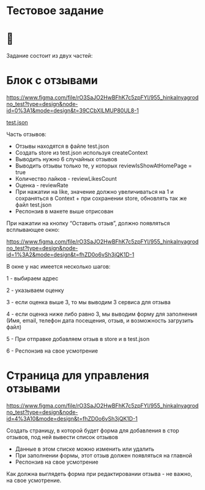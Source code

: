 # Тестовое задание

# 👋

Задание состоит из двух частей:

# Блок с отзывами

https://www.figma.com/file/rO3SaJO2HwBFhK7c5zpFYl/955_hinkalnyagrodno_test?type=design&node-id=0%3A1&mode=design&t=39CCbXILMUP80UL8-1

[test.json](https://prod-files-secure.s3.us-west-2.amazonaws.com/853cfcdc-17b3-40c9-8dd0-05ecd897a462/379ab04e-bde5-4dc5-9a1b-107f51da19e5/test.json)

Часть отзывов:

- Отзывы находятся в файле test.json
- Создать store из test.json используя createContext
- Выводить нужно 6 случайных отзывов
- Выводить отзывы только те, у которых reviewIsShowAtHomePage = true
- Количество лайков - reviewLikesCount
- Оценка - reviewRate
- При нажатии на like, значение должно увеличиваться на 1 и сохраняться в Context + при сохранении store, обновлять так же файл test.json
- Респонзив в макете выше отрисован

При нажатии на кнопку “Оставить отзыв”, должно появляться всплывающее окно:

https://www.figma.com/file/rO3SaJO2HwBFhK7c5zpFYl/955_hinkalnyagrodno_test?type=design&node-id=1%3A2&mode=design&t=fhZD0o6vSh3jQK1D-1

В окне у нас имеется несколько шагов:

1 - выбираем адрес

2 - указываем оценку

3 - если оценка выше 3, то мы выводим 3 сервиса для отзыва

4 - если оценка ниже либо равно 3, мы выводим форму для заполнения (Имя, email, телефон дата посещения, отзыв, и возможность загрузить файл)

5 - При отправке добавляем отзыв в store и в test.json

6 - Респонзив на свое усмотрение

# Страница для управления отзывами

https://www.figma.com/file/rO3SaJO2HwBFhK7c5zpFYl/955_hinkalnyagrodno_test?type=design&node-id=4%3A10&mode=design&t=fhZD0o6vSh3jQK1D-1

Создать страницу, в которой будет форма для добавления в стор отзывов, под ней вывести список отзывов

- Данные в этом списке можно изменить или удалить
- При заполнении формы, этот отзыв должен появляться на главной
- Респонзив на свое усмотрение

Как должна выглядеть форма при редактировании отзыва - не важно, на свое усмотрение.
